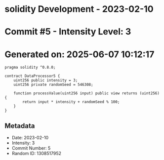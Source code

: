 ﻿# solidity Development - 2023-02-10
# Commit #5 - Intensity Level: 3
# Generated on: 2025-06-07 10:12:17
```solidity
pragma solidity ^0.8.0;

contract DataProcessor5 {
    uint256 public intensity = 3;
    uint256 private randomSeed = 546308;

    function processValue(uint256 input) public view returns (uint256) {
        return input * intensity + randomSeed % 100;
    }
}
```
## Metadata
- Date: 2023-02-10
- Intensity: 3
- Commit Number: 5
- Random ID: 1308517952
